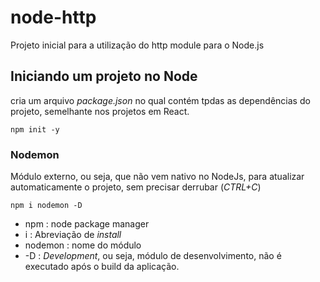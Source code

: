 # node-http


Projeto inicial para a utilização do http module para o Node.js


## Iniciando um projeto no Node

cria um arquivo *package.json* no qual contém tpdas as dependências do projeto, semelhante nos projetos em React.

```
npm init -y
```

### Nodemon

Módulo externo, ou seja, que não vem nativo no NodeJs, para atualizar automaticamente o projeto, sem precisar derrubar (_CTRL+C_)

```
npm i nodemon -D
``` 

- npm : node package manager
- i : Abreviação de _install_
- nodemon : nome do módulo
- -D : _Development_, ou seja, módulo de desenvolvimento, não é executado após o build da aplicação.  